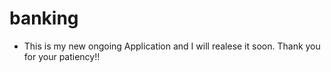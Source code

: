 # banking

* This is my new ongoing Application and I will realese it soon. Thank you for your patiency!!
